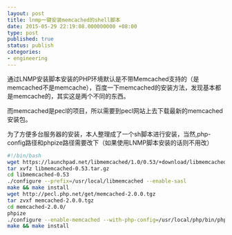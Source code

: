 ```yaml
---
layout: post
title: lnmp一键安装memcached的shell脚本
date: 2015-05-29 22:19:08.000000000 +08:00
type: post
published: true
status: publish
categories:
- engineering
---
```

通过LNMP安装脚本安装的PHP环境默认是不带Memcached支持的（是memcached不是memcache），百度一下memcached的安装方法，发现基本都是memcache的，其实这是两个不同的东西。

而memcached是pecl的项目，所以需要到pecl网站上去下载最新的memcached安装包。

为了方便多台服务器的安装，本人整理成了一个sh脚本进行安装，当然,php-config路径和phpize路径需要改下（如果使用LNMP脚本安装的话则不用改）

```bash
#!/bin/bash
wget https://launchpad.net/libmemcached/1.0/0.53/+download/libmemcached-0.53.tar.gz
tar xvfz libmemcached-0.53.tar.gz
cd libmemcached-0.53
./configure --prefix=/usr/local/libmemcached --enable-sasl
make && make install
wget http://pecl.php.net/get/memcached-2.0.0.tgz
tar zvxf memcached-2.0.0.tgz
cd memcached-2.0.0/
phpize
./configure --enable-memcached --with-php-config=/usr/local/php/bin/php-config --with-libmemcached-dir=/usr/local/libmemcached --enable-memcached-sasl
make && make install
```
